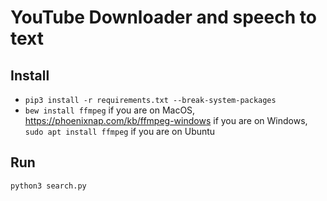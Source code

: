 # YouTube Downloader and speech to text

## Install
- `pip3 install -r requirements.txt --break-system-packages`
- `bew install ffmpeg` if you are on MacOS, https://phoenixnap.com/kb/ffmpeg-windows if you are on Windows, `sudo apt install ffmpeg` if you are on Ubuntu

## Run
`python3 search.py`